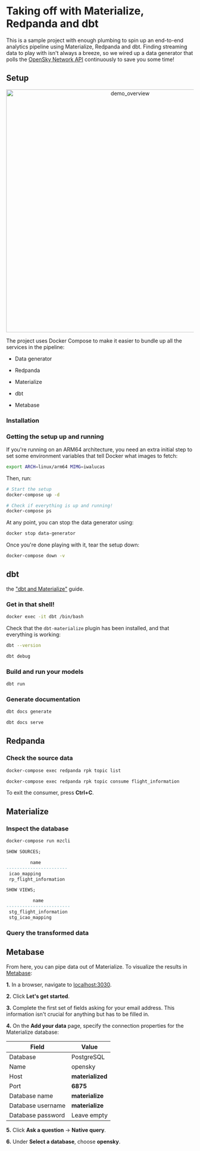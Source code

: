 # Taking off with Materialize, Redpanda and dbt

This is a sample project with enough plumbing to spin up an end-to-end analytics pipeline using Materialize, Redpanda and dbt. Finding streaming data to play with isn't always a breeze, so we wired up a data generator that polls the [OpenSky Network API](https://openskynetwork.github.io/opensky-api/index.html) continuously to save you some time!

## Setup

<p align="center">
<img width="650" alt="demo_overview" src="https://user-images.githubusercontent.com/23521087/151333471-98ad518d-5ac5-444e-b065-83e3aaa42748.png">
</p>

The project uses Docker Compose to make it easier to bundle up all the services in the pipeline:

* Data generator

* Redpanda

* Materialize

* dbt

* Metabase

### Installation

### Getting the setup up and running

If you're running on an ARM64 architecture, you need an extra initial step to set some environment variables that tell Docker what images to fetch:

```bash
export ARCH=linux/arm64 MIMG=iwalucas
```

Then, run:

```bash
# Start the setup
docker-compose up -d

# Check if everything is up and running!
docker-compose ps
```

At any point, you can stop the data generator using:

```bash
docker stop data-generator
```

Once you're done playing with it, tear the setup down:

```bash
docker-compose down -v
```

## dbt

the ["dbt and Materialize"](https://materialize.com/docs/guides/dbt/#document-and-test-a-dbt-project) guide.

### Get in that shell!

```bash
docker exec -it dbt /bin/bash
```

Check that the `dbt-materialize` plugin has been installed, and that everything is working:

```bash
dbt --version

dbt debug
```

### Build and run your models

```bash
dbt run
```

### Generate documentation

```bash
dbt docs generate

dbt docs serve
```

## Redpanda

### Check the source data

```bash
docker-compose exec redpanda rpk topic list
```

```bash
docker-compose exec redpanda rpk topic consume flight_information
```

To exit the consumer, press **Ctrl+C**.

## Materialize

### Inspect the database

```bash
docker-compose run mzcli
```

```sql
SHOW SOURCES;

         name
-----------------------
 icao_mapping
 rp_flight_information
```

```sql
SHOW VIEWS;

          name
------------------------
 stg_flight_information
 stg_icao_mapping
```

### Query the transformed data

## Metabase

From here, you can pipe data out of Materialize. To visualize the results in [Metabase](https://www.metabase.com/):

**1.** In a browser, navigate to <localhost:3030>.

**2.** Click **Let's get started**.

**3.** Complete the first set of fields asking for your email address. This
    information isn't crucial for anything but has to be filled in.

**4.** On the **Add your data** page, specify the connection properties for the Materialize database:

Field             | Value
----------------- | ----------------
Database          | PostgreSQL
Name              | opensky
Host              | **materialized**
Port              | **6875**
Database name     | **materialize**
Database username | **materialize**
Database password | Leave empty

**5.** Click **Ask a question** -> **Native query**.

**6.** Under **Select a database**, choose **opensky**.